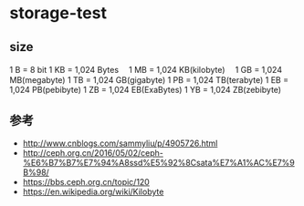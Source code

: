 # storage-test

## size
1 B = 8 bit
1 KB = 1,024 Bytes　 
1 MB = 1,024 KB(kilobyte)　 
1 GB = 1,024 MB(megabyte)
1 TB = 1,024 GB(gigabyte)
1 PB = 1,024 TB(terabyte)
1 EB = 1,024 PB(pebibyte)
1 ZB = 1,024 EB(ExaBytes)
1 YB = 1,024 ZB(zebibyte)

## 参考
- http://www.cnblogs.com/sammyliu/p/4905726.html
- http://ceph.org.cn/2016/05/02/ceph-%E6%B7%B7%E7%94%A8ssd%E5%92%8Csata%E7%A1%AC%E7%9B%98/
- https://bbs.ceph.org.cn/topic/120
- https://en.wikipedia.org/wiki/Kilobyte
